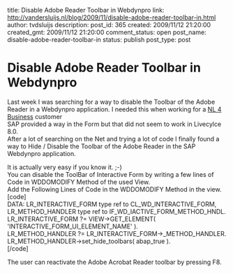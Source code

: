 title: Disable Adobe Reader Toolbar in Webdynpro
link: http://vandersluijs.nl/blog/2009/11/disable-adobe-reader-toolbar-in.html
author: tvdsluijs
description: 
post_id: 365
created: 2009/11/12 21:20:00
created_gmt: 2009/11/12 21:20:00
comment_status: open
post_name: disable-adobe-reader-toolbar-in
status: publish
post_type: post

# Disable Adobe Reader Toolbar in Webdynpro

Last week I was searching for a way to disable the Toolbar of the Adobe Reader in a Webdynpro application. I needed this when working for a [NL 4 Business](http://www.nl4b.com/) customer  
SAP provided a way in the Form but that did not seem to work in Livecylce 8.0.  
After a lot of searching on the Net and trying a lot of code I finally found a way to Hide / Disable the Toolbar of the Adobe Reader in the SAP Webdynpro application.  
  
It is actually very easy if you know it. ;-)  
You can disable the ToolBar of Interactive Form by writing a few lines of Code in WDDOMODIFY Method of the used View.  
Add the Following Lines of Code in the WDDOMODIFY Method in the view.  
[code]  
DATA: LR_INTERACTIVE_FORM type ref to CL_WD_INTERACTIVE_FORM,  
LR_METHOD_HANDLER type ref to IF_WD_IACTIVE_FORM_METHOD_HNDL.  
LR_INTERACTIVE_FORM ?= VIEW->GET_ELEMENT( 'INTERACTIVE_FORM_UI_ELEMENT_NAME' ).  
LR_METHOD_HANDLER ?= LR_INTERACTIVE_FORM->_METHOD_HANDLER.  
LR_METHOD_HANDLER->set_hide_toolbars( abap_true ).  
[/code]  
  
The user can reactivate the Adobe Acrobat Reader toolbar by pressing F8.